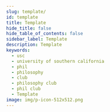 ```yaml
---
slug: template/
id: template
title: Template
hide_title: false
hide_table_of_contents: false
sidebar_label: Template
description: Template
keywords:
  - usc
  - university of southern california
  - phil
  - philosophy
  - club
  - philosophy club
  - phil club
  - Template
image: img/p-icon-512x512.png
---
```

